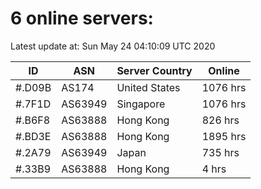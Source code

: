 # 6 online servers:

Latest update at: Sun May 24 04:10:09 UTC 2020

| ID | ASN | Server Country | Online |
| -- | --- | -------------- | ------ |
| #.D09B | AS174 | United States | 1076 hrs |
| #.7F1D | AS63949 | Singapore | 1076 hrs |
| #.B6F8 | AS63888 | Hong Kong | 826 hrs |
| #.BD3E | AS63888 | Hong Kong | 1895 hrs |
| #.2A79 | AS63949 | Japan | 735 hrs |
| #.33B9 | AS63888 | Hong Kong | 4 hrs |

